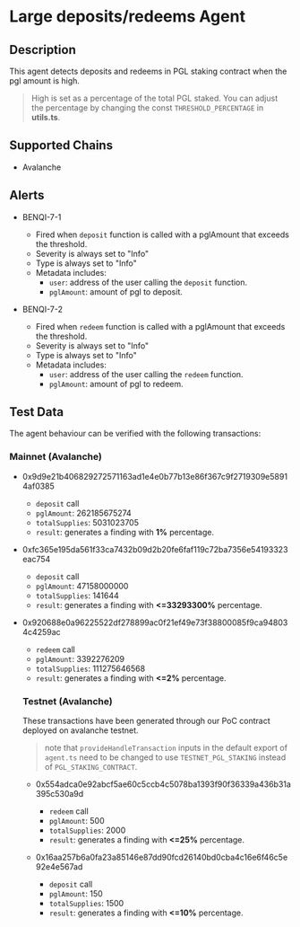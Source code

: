 # Large deposits/redeems Agent

## Description

This agent detects deposits and redeems in PGL staking contract when the pgl amount is high. 
> High is set as a percentage of the total PGL staked.
> You can adjust the percentage by changing the const `THRESHOLD_PERCENTAGE` in **utils.ts**. 

## Supported Chains

- Avalanche

## Alerts

- BENQI-7-1
  - Fired when `deposit` function is called with a pglAmount that exceeds the threshold. 
  - Severity is always set to "Info" 
  - Type is always set to "Info" 
  - Metadata includes: 
    - `user`: address of the user calling the `deposit` function. 
    - `pglAmount`: amount of pgl to deposit. 

- BENQI-7-2
  - Fired when `redeem` function is called with a pglAmount that exceeds the threshold. 
  - Severity is always set to "Info" 
  - Type is always set to "Info" 
  - Metadata includes: 
    - `user`: address of the user calling the `redeem` function. 
    - `pglAmount`: amount of pgl to redeem. 

## Test Data

The agent behaviour can be verified with the following transactions:
### Mainnet (Avalanche)
- 0x9d9e21b406829272571163ad1e4e0b77b13e86f367c9f2719309e58914af0385 
  - `deposit` call
  - `pglAmount`: 262185675274
  - `totalSupplies`: 5031023705
  - `result`: generates a finding with **1%** percentage.

- 0xfc365e195da561f33ca7432b09d2b20fe6faf119c72ba7356e54193323eac754 
  - `deposit` call
  - `pglAmount`: 47158000000
  - `totalSupplies`: 141644
  - `result`: generates a finding with **<=33293300%** percentage.

- 0x920688e0a96225522df278899ac0f21ef49e73f38800085f9ca948034c4259ac 
  - `redeem` call
  - `pglAmount`: 3392276209
  - `totalSupplies`: 111275646568
  - `result`: generates a finding with **<=2%** percentage.


  ### Testnet (Avalanche)
  These transactions have been generated through our PoC contract deployed on avalanche testnet. 
  > note that `provideHandleTransaction` inputs in the default export of `agent.ts` need to be changed to use `TESTNET_PGL_STAKING` instead of `PGL_STAKING_CONTRACT`.

  - 0x554adca0e92abcf5ae60c5ccb4c5078ba1393f90f36339a436b31a395c530a9d 
    - `redeem` call 
    - `pglAmount`: 500
    - `totalSupplies`: 2000
    - `result`: generates a finding with **<=25%** percentage.

  - 0x16aa257b6a0fa23a85146e87dd90fcd26140bd0cba4c16e6f46c5e92e4e567ad 
    - `deposit` call 
    - `pglAmount`: 150
    - `totalSupplies`: 1500
    - `result`: generates a finding with **<=10%** percentage.
